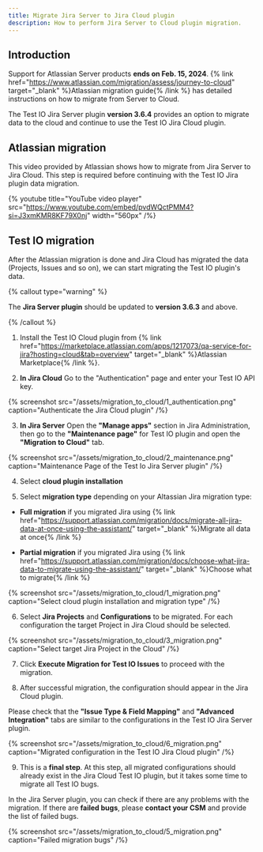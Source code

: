 ```yaml
---
title: Migrate Jira Server to Jira Cloud plugin
description: How to perform Jira Server to Cloud plugin migration.
---
```


## Introduction

Support for Atlassian Server products **ends on Feb. 15, 2024**. {% link href="https://www.atlassian.com/migration/assess/journey-to-cloud" target="_blank" %}Atlassian migration guide{% /link %} has detailed instructions on how to migrate from Server to Cloud.

The Test IO Jira Server plugin **version 3.6.4** provides an option to migrate data to the cloud and continue to use the Test IO Jira Cloud plugin.

## Atlassian migration

This video provided by Atlassian shows how to migrate from Jira Server to Jira Cloud. This step is required before continuing with the Test IO Jira plugin data migration.

{% youtube title="YouTube video player" src="https://www.youtube.com/embed/pvdWQctPMM4?si=J3xmKMR8KF79X0nj" width="560px" /%}

## Test IO migration

After the Atlassian migration is done and Jira Cloud has migrated the data (Projects, Issues and so on), we can start migrating the Test IO plugin's data.

{% callout type="warning" %}

The **Jira Server plugin** should be updated to **version 3.6.3** and above.

{% /callout %}

1. Install the Test IO Cloud plugin from {% link href="https://marketplace.atlassian.com/apps/1217073/qa-service-for-jira?hosting=cloud&tab=overview" target="_blank" %}Atlassian Marketplace{% /link %}.

2. **In Jira Cloud** Go to the "Authentication" page and enter your Test IO API key.

{% screenshot src="/assets/migration_to_cloud/1_authentication.png" caption="Authenticate the Jira Cloud plugin" /%}

3. **In Jira Server** Open the **"Manage apps"** section in Jira Administration, then go to the **"Maintenance page"** for Test IO plugin and open the **"Migration to Cloud"** tab.

{% screenshot src="/assets/migration_to_cloud/2_maintenance.png" caption="Maintenance Page of the Test Io Jira Server plugin" /%}

4. Select **cloud plugin installation**

5. Select **migration type** depending on your Altassian Jira migration type:

- **Full migration** if you migrated Jira using {% link href="https://support.atlassian.com/migration/docs/migrate-all-jira-data-at-once-using-the-assistant/" target="_blank" %}Migrate all data at once{% /link %}

- **Partial migration** if you migrated Jira using {% link href="https://support.atlassian.com/migration/docs/choose-what-jira-data-to-migrate-using-the-assistant/" target="_blank" %}Choose what to migrate{% /link %}

{% screenshot src="/assets/migration_to_cloud/1_migration.png" caption="Select cloud plugin installation and migration type" /%}

6. Select **Jira Projects** and **Configurations** to be migrated. For each configuration the target Project in Jira Cloud should be selected.

{% screenshot src="/assets/migration_to_cloud/3_migration.png" caption="Select target Jira Project in the Cloud" /%}

7. Click **Execute Migration for Test IO Issues** to proceed with the migration.

8. After successful migration, the configuration should appear in the Jira Cloud plugin.

Please check that the **"Issue Type & Field Mapping"** and **"Advanced Integration"** tabs are similar to the configurations in the Test IO Jira Server plugin.

{% screenshot src="/assets/migration_to_cloud/6_migration.png" caption="Migrated configuration in the Test IO Jira Cloud plugin" /%}

9. This is a **final step**. At this step, all migrated configurations should already exist in the Jira Cloud Test IO plugin, but it takes some time to migrate all Test IO bugs.

In the Jira Server plugin, you can check if there are any problems with the migration. If there are **failed bugs**, please **contact your CSM** and provide the list of failed bugs.

{% screenshot src="/assets/migration_to_cloud/5_migration.png" caption="Failed migration bugs" /%}
